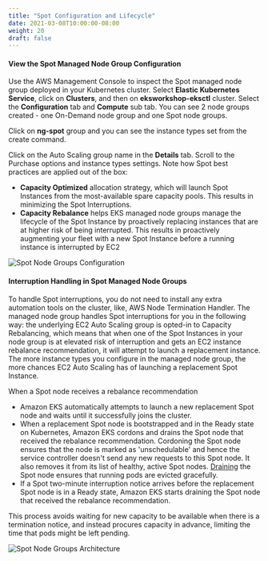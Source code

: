 ```yaml
---
title: "Spot Configuration and Lifecycle"
date: 2021-03-08T10:00:00-08:00
weight: 20
draft: false
---
```


#### View the Spot Managed Node Group Configuration

Use the AWS Management Console to inspect the Spot managed node group deployed in your Kubernetes cluster. Select **Elastic Kubernetes Service**, click on **Clusters**, and then on **eksworkshop-eksctl** cluster. Select the **Configuration** tab and **Compute** sub tab. You can see 2 node groups created - one On-Demand node group and one Spot node groups.

Click on **ng-spot** group and you can see the instance types set from the create command.

Click on the Auto Scaling group name in the **Details** tab. Scroll to the Purchase options and instance types settings. Note how Spot best practices are applied out of the box: 
* **Capacity Optimized** allocation strategy, which will launch Spot Instances from the most-available spare capacity pools. This results in minimizing the Spot Interruptions. 
* **Capacity Rebalance** helps EKS managed node groups manage the lifecycle of the Spot Instance by proactively replacing instances that are at higher risk of being interrupted. This results in proactively augmenting your fleet with a new Spot Instance before a running instance is interrupted by EC2

![Spot Node Groups Configuration](/images/spotworkers/asg_configuration.png)

#### Interruption Handling in Spot Managed Node Groups

To handle Spot interruptions, you do not need to install any extra automation tools on the cluster, like, AWS Node Termination Handler. The managed node group handles Spot interruptions for you in the following way: the underlying EC2 Auto Scaling group is opted-in to Capacity Rebalancing, which means that when one of the Spot Instances in your node group is at elevated risk of interruption and gets an EC2 instance rebalance recommendation, it will attempt to launch a replacement instance. The more instance types you configure in the managed node group, the more chances EC2 Auto Scaling has of launching a replacement Spot Instance. 

When a Spot node receives a rebalance recommendation

* Amazon EKS automatically attempts to launch a new replacement Spot node and waits until it successfully joins the cluster.
* When a replacement Spot node is bootstrapped and in the Ready state on Kubernetes, Amazon EKS cordons and drains the Spot node that received the rebalance recommendation. Cordoning the Spot node ensures that the node is marked as 'unschedulable' and hence the service controller doesn't send any new requests to this Spot node. It also removes it from its list of healthy, active Spot nodes. [Draining](https://kubernetes.io/docs/tasks/administer-cluster/safely-drain-node/) the Spot node ensures that running pods are evicted gracefully.
* If a Spot two-minute interruption notice arrives before the replacement Spot node is in a Ready state, Amazon EKS starts draining the Spot node that received the rebalance recommendation.

This process avoids waiting for new capacity to be available when there is a termination notice, and instead procures capacity in advance, limiting the time that pods might be left pending.

![Spot Node Groups Architecture](/images/spotworkers/spot_rebalance_recommendation.png)